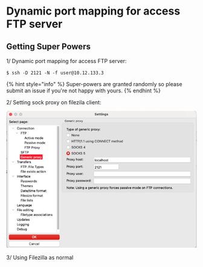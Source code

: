 # Dynamic port mapping for access FTP server

## Getting Super Powers

1/ Dynamic port mapping for access FTP server:

```
$ ssh -D 2121 -N -f user@10.12.133.3
```

{% hint style="info" %}
 Super-powers are granted randomly so please submit an issue if you're not happy with yours.
{% endhint %}

2/ Setting sock proxy on filezila client:

![ Setting sock proxy on filezila client](../../../resources/_gen/images/image%20(2)%20(1).png)

3/ Using Filezilla as normal

